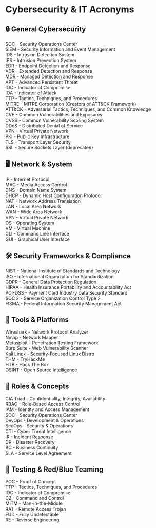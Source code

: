 # Cybersecurity & IT Acronyms

## 🔒 General Cybersecurity
SOC   - Security Operations Center  
SIEM  - Security Information and Event Management  
IDS   - Intrusion Detection System  
IPS   - Intrusion Prevention System  
EDR   - Endpoint Detection and Response  
XDR   - Extended Detection and Response  
MDR   - Managed Detection and Response  
APT   - Advanced Persistent Threat  
IOC   - Indicator of Compromise  
IOA   - Indicator of Attack  
TTP   - Tactics, Techniques, and Procedures  
MITRE - MITRE Corporation (Creators of ATT&CK Framework)  
ATT&CK - Adversarial Tactics, Techniques, and Common Knowledge  
CVE   - Common Vulnerabilities and Exposures  
CVSS  - Common Vulnerability Scoring System  
DDoS  - Distributed Denial of Service  
VPN   - Virtual Private Network  
PKI   - Public Key Infrastructure  
TLS   - Transport Layer Security  
SSL   - Secure Sockets Layer (deprecated)

## 🖥️ Network & System
IP    - Internet Protocol  
MAC   - Media Access Control  
DNS   - Domain Name System  
DHCP  - Dynamic Host Configuration Protocol  
NAT   - Network Address Translation  
LAN   - Local Area Network  
WAN   - Wide Area Network  
VPN   - Virtual Private Network  
OS    - Operating System  
VM    - Virtual Machine  
CLI   - Command Line Interface  
GUI   - Graphical User Interface

## 🛠️ Security Frameworks & Compliance
NIST  - National Institute of Standards and Technology  
ISO   - International Organization for Standardization  
GDPR  - General Data Protection Regulation  
HIPAA - Health Insurance Portability and Accountability Act  
PCI-DSS - Payment Card Industry Data Security Standard  
SOC 2 - Service Organization Control Type 2  
FISMA - Federal Information Security Management Act  

## 🔧 Tools & Platforms
Wireshark - Network Protocol Analyzer  
Nmap      - Network Mapper  
Metasploit - Penetration Testing Framework  
Burp Suite - Web Vulnerability Scanner  
Kali Linux - Security-Focused Linux Distro  
THM       - TryHackMe  
HTB       - Hack The Box  
OSINT     - Open Source Intelligence

## 🧠 Roles & Concepts
CIA Triad - Confidentiality, Integrity, Availability  
RBAC      - Role-Based Access Control  
IAM       - Identity and Access Management  
SOC       - Security Operations Center  
DevOps    - Development & Operations  
SecOps    - Security & Operations  
CTI       - Cyber Threat Intelligence  
IR        - Incident Response  
DR        - Disaster Recovery  
BC        - Business Continuity  
SLA       - Service Level Agreement

## 🧪 Testing & Red/Blue Teaming
POC   - Proof of Concept  
TTP   - Tactics, Techniques, and Procedures  
IOC   - Indicator of Compromise  
C2    - Command and Control  
MITM  - Man-in-the-Middle  
RAT   - Remote Access Trojan  
FUD   - Fully Undetectable  
RE    - Reverse Engineering  
